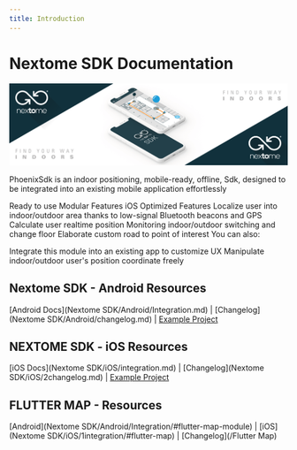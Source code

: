 ```yaml
---
title: Introduction
---
```

# Nextome SDK Documentation

![Nextome Android SDK Cover](assets/cover.png)

PhoenixSdk is an indoor positioning, mobile-ready, offline, Sdk, designed to be integrated into an existing mobile application effortlessly

Ready to use
Modular Features
iOS Optimized
Features
Localize user into indoor/outdoor area thanks to low-signal Bluetooth beacons and GPS
Calculate user realtime position
Monitoring indoor/outdoor switching and change floor
Elaborate custom road to point of interest
You can also:

Integrate this module into an existing app to customize UX
Manipulate indoor/outdoor user's position coordinate freely

## Nextome SDK - Android Resources
[Android Docs](Nextome SDK/Android/Integration.md) | [Changelog](Nextome SDK/Android/changelog.md) | [Example Project](https://github.com/Nextome/nextome-phoenix-android-whitelabel)

## NEXTOME SDK - iOS Resources
[iOS Docs](Nextome SDK/iOS/integration.md) | [Changelog](Nextome SDK/iOS/2changelog.md) | [Example Project](https://github.com/Nextome/nextome-phoenix-iOS-whitelabel)

## FLUTTER MAP - Resources
[Android](Nextome SDK/Android/Integration/#flutter-map-module) | [iOS](Nextome SDK/iOS/1integration/#flutter-map) | [Changelog](/Flutter Map)